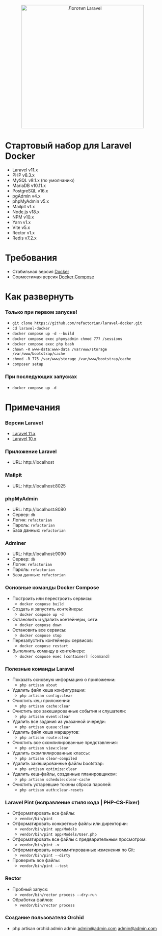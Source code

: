 <p align="center"><a href="https://laravel.com" target="_blank"><img src="https://raw.githubusercontent.com/laravel/art/master/logo-lockup/5%20SVG/2%20CMYK/1%20Full%20Color/laravel-logolockup-cmyk-red.svg" width="400" alt="Логотип Laravel"></a></p>

# Стартовый набор для Laravel Docker
- Laravel v11.x
- PHP v8.3.x
- MySQL v8.1.x (по умолчанию)
- MariaDB v10.11.x
- PostgreSQL v16.x
- pgAdmin v4.x
- phpMyAdmin v5.x
- Mailpit v1.x
- Node.js v18.x
- NPM v10.x
- Yarn v1.x
- Vite v5.x
- Rector v1.x
- Redis v7.2.x

# Требования
- Стабильная версия [Docker](https://docs.docker.com/engine/install/)
- Совместимая версия [Docker Compose](https://docs.docker.com/compose/install/#install-compose)

# Как развернуть

### Только при первом запуске!
- `git clone https://github.com/refactorian/laravel-docker.git`
- `cd laravel-docker`
- `docker compose up -d --build`
- `docker compose exec phpmyadmin chmod 777 /sessions`
- `docker compose exec php bash`
- `chown -R www-data:www-data /var/www/storage /var/www/bootstrap/cache`
- `chmod -R 775 /var/www/storage /var/www/bootstrap/cache`
- `composer setup`

### При последующих запусках
- `docker compose up -d`

# Примечания

### Версии Laravel
- [Laravel 11.x](https://github.com/refactorian/laravel-docker/tree/main)
- [Laravel 10.x](https://github.com/refactorian/laravel-docker/tree/laravel_10x)

### Приложение Laravel
- URL: http://localhost

### Mailpit
- URL: http://localhost:8025

### phpMyAdmin
- URL: http://localhost:8080
- Сервер: `db`
- Логин: `refactorian`
- Пароль: `refactorian`
- База данных: `refactorian`

### Adminer
- URL: http://localhost:9090
- Сервер: `db`
- Логин: `refactorian`
- Пароль: `refactorian`
- База данных: `refactorian`

### Основные команды Docker Compose
- Построить или перестроить сервисы:
  - `docker compose build`
- Создать и запустить контейнеры:
  - `docker compose up -d`
- Остановить и удалить контейнеры, сети:
  - `docker compose down`
- Остановить все сервисы:
  - `docker compose stop`
- Перезапустить контейнеры сервисов:
  - `docker compose restart`
- Выполнить команду в контейнере:
  - `docker compose exec [container] [command]`

### Полезные команды Laravel
- Показать основную информацию о приложении:
  - `php artisan about`
- Удалить файл кеша конфигурации:
  - `php artisan config:clear`
- Очистить кеш приложения:
  - `php artisan cache:clear`
- Очистить все закешированные события и слушатели:
  - `php artisan event:clear`
- Удалить все задания из указанной очереди:
  - `php artisan queue:clear`
- Удалить файл кеша маршрутов:
  - `php artisan route:clear`
- Очистить все скомпилированные представления:
  - `php artisan view:clear`
- Удалить скомпилированные классы:
  - `php artisan clear-compiled`
- Удалить закешированные файлы bootstrap:
  - `php artisan optimize:clear`
- Удалить кеш-файлы, созданные планировщиком:
  - `php artisan schedule:clear-cache`
- Очистить устаревшие токены сброса паролей:
  - `php artisan auth:clear-resets`

### Laravel Pint (исправление стиля кода | PHP-CS-Fixer)
- Отформатировать все файлы:
  - `vendor/bin/pint`
- Отформатировать конкретные файлы или директории:
  - `vendor/bin/pint app/Models`
  - `vendor/bin/pint app/Models/User.php`
- Отформатировать все файлы с предварительным просмотром:
  - `vendor/bin/pint -v`
- Отформатировать некоммитированные изменения по Git:
  - `vendor/bin/pint --dirty`
- Проверить все файлы:
  - `vendor/bin/pint --test`

### Rector
- Пробный запуск:
  - `vendor/bin/rector process --dry-run`
- Обработка файлов:
  - `vendor/bin/rector process`


### Создание пользователя Orchid
 - php artisan orchid:admin admin admin@admin.com admin@admin.com

